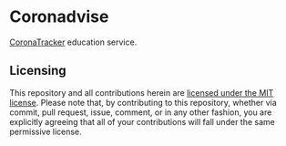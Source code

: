 # Coronadvise

[CoronaTracker](https://github.com/COVID-19-electronic-health-system/Corona-tracker) education service.

## Licensing

This repository and all contributions herein are [licensed under the MIT license](./LICENSE). Please note that, by contributing to this repository, whether via commit, pull request, issue, comment, or in any other fashion, you are explicitly agreeing that all of your contributions will fall under the same permissive license.
